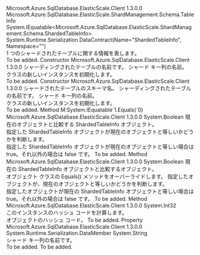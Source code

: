 <Type Name="ShardedTableInfo" FullName="Microsoft.Azure.SqlDatabase.ElasticScale.ShardManagement.Schema.ShardedTableInfo">
  <TypeSignature Language="C#" Value="public class ShardedTableInfo : Microsoft.Azure.SqlDatabase.ElasticScale.ShardManagement.Schema.TableInfo, IEquatable&lt;Microsoft.Azure.SqlDatabase.ElasticScale.ShardManagement.Schema.ShardedTableInfo&gt;" />
  <TypeSignature Language="ILAsm" Value=".class public auto ansi serializable beforefieldinit ShardedTableInfo extends Microsoft.Azure.SqlDatabase.ElasticScale.ShardManagement.Schema.TableInfo implements class System.IEquatable`1&lt;class Microsoft.Azure.SqlDatabase.ElasticScale.ShardManagement.Schema.ShardedTableInfo&gt;" />
  <TypeSignature Language="DocId" Value="T:Microsoft.Azure.SqlDatabase.ElasticScale.ShardManagement.Schema.ShardedTableInfo" />
  <TypeSignature Language="VB.NET" Value="Public Class ShardedTableInfo&#xA;Inherits TableInfo&#xA;Implements IEquatable(Of ShardedTableInfo)" />
  <TypeSignature Language="F#" Value="type ShardedTableInfo = class&#xA;    inherit TableInfo&#xA;    interface IEquatable&lt;ShardedTableInfo&gt;" />
  <AssemblyInfo>
    <AssemblyName>Microsoft.Azure.SqlDatabase.ElasticScale.Client</AssemblyName>
    <AssemblyVersion>1.3.0.0</AssemblyVersion>
  </AssemblyInfo>
  <Base>
    <BaseTypeName>Microsoft.Azure.SqlDatabase.ElasticScale.ShardManagement.Schema.TableInfo</BaseTypeName>
  </Base>
  <Interfaces>
    <Interface>
      <InterfaceName>System.IEquatable&lt;Microsoft.Azure.SqlDatabase.ElasticScale.ShardManagement.Schema.ShardedTableInfo&gt;</InterfaceName>
    </Interface>
  </Interfaces>
  <Attributes>
    <Attribute>
      <AttributeName>System.Runtime.Serialization.DataContract(Name="ShardedTableInfo", Namespace="")</AttributeName>
    </Attribute>
  </Attributes>
  <Docs>
    <summary>
            1 つのシャードされたテーブルに関する情報を表します。
            </summary>
    <remarks>To be added.</remarks>
  </Docs>
  <Members>
    <Member MemberName=".ctor">
      <MemberSignature Language="C#" Value="public ShardedTableInfo (string tableName, string columnName);" />
      <MemberSignature Language="ILAsm" Value=".method public hidebysig specialname rtspecialname instance void .ctor(string tableName, string columnName) cil managed" />
      <MemberSignature Language="DocId" Value="M:Microsoft.Azure.SqlDatabase.ElasticScale.ShardManagement.Schema.ShardedTableInfo.#ctor(System.String,System.String)" />
      <MemberSignature Language="VB.NET" Value="Public Sub New (tableName As String, columnName As String)" />
      <MemberSignature Language="F#" Value="new Microsoft.Azure.SqlDatabase.ElasticScale.ShardManagement.Schema.ShardedTableInfo : string * string -&gt; Microsoft.Azure.SqlDatabase.ElasticScale.ShardManagement.Schema.ShardedTableInfo" Usage="new Microsoft.Azure.SqlDatabase.ElasticScale.ShardManagement.Schema.ShardedTableInfo (tableName, columnName)" />
      <MemberType>Constructor</MemberType>
      <AssemblyInfo>
        <AssemblyName>Microsoft.Azure.SqlDatabase.ElasticScale.Client</AssemblyName>
        <AssemblyVersion>1.3.0.0</AssemblyVersion>
      </AssemblyInfo>
      <Parameters>
        <Parameter Name="tableName" Type="System.String" />
        <Parameter Name="columnName" Type="System.String" />
      </Parameters>
      <Docs>
        <param name="tableName">シャーディングされたテーブルの名前です。</param>
        <param name="columnName">シャード キー列の名前。</param>
        <summary>
            <see cref="T:Microsoft.Azure.SqlDatabase.ElasticScale.ShardManagement.Schema.ShardedTableInfo" /> クラスの新しいインスタンスを初期化します。
            </summary>
        <remarks>To be added.</remarks>
      </Docs>
    </Member>
    <Member MemberName=".ctor">
      <MemberSignature Language="C#" Value="public ShardedTableInfo (string schemaName, string tableName, string columnName);" />
      <MemberSignature Language="ILAsm" Value=".method public hidebysig specialname rtspecialname instance void .ctor(string schemaName, string tableName, string columnName) cil managed" />
      <MemberSignature Language="DocId" Value="M:Microsoft.Azure.SqlDatabase.ElasticScale.ShardManagement.Schema.ShardedTableInfo.#ctor(System.String,System.String,System.String)" />
      <MemberSignature Language="VB.NET" Value="Public Sub New (schemaName As String, tableName As String, columnName As String)" />
      <MemberSignature Language="F#" Value="new Microsoft.Azure.SqlDatabase.ElasticScale.ShardManagement.Schema.ShardedTableInfo : string * string * string -&gt; Microsoft.Azure.SqlDatabase.ElasticScale.ShardManagement.Schema.ShardedTableInfo" Usage="new Microsoft.Azure.SqlDatabase.ElasticScale.ShardManagement.Schema.ShardedTableInfo (schemaName, tableName, columnName)" />
      <MemberType>Constructor</MemberType>
      <AssemblyInfo>
        <AssemblyName>Microsoft.Azure.SqlDatabase.ElasticScale.Client</AssemblyName>
        <AssemblyVersion>1.3.0.0</AssemblyVersion>
      </AssemblyInfo>
      <Parameters>
        <Parameter Name="schemaName" Type="System.String" />
        <Parameter Name="tableName" Type="System.String" />
        <Parameter Name="columnName" Type="System.String" />
      </Parameters>
      <Docs>
        <param name="schemaName">シャードされたテーブルのスキーマ名。</param>
        <param name="tableName">シャーディングされたテーブルの名前です。</param>
        <param name="columnName">シャード キー列の名前。</param>
        <summary>
            <see cref="T:Microsoft.Azure.SqlDatabase.ElasticScale.ShardManagement.Schema.ShardedTableInfo" /> クラスの新しいインスタンスを初期化します。
            </summary>
        <remarks>To be added.</remarks>
      </Docs>
    </Member>
    <Member MemberName="Equals">
      <MemberSignature Language="C#" Value="public bool Equals (Microsoft.Azure.SqlDatabase.ElasticScale.ShardManagement.Schema.ShardedTableInfo other);" />
      <MemberSignature Language="ILAsm" Value=".method public hidebysig newslot virtual instance bool Equals(class Microsoft.Azure.SqlDatabase.ElasticScale.ShardManagement.Schema.ShardedTableInfo other) cil managed" />
      <MemberSignature Language="DocId" Value="M:Microsoft.Azure.SqlDatabase.ElasticScale.ShardManagement.Schema.ShardedTableInfo.Equals(Microsoft.Azure.SqlDatabase.ElasticScale.ShardManagement.Schema.ShardedTableInfo)" />
      <MemberSignature Language="VB.NET" Value="Public Function Equals (other As ShardedTableInfo) As Boolean" />
      <MemberSignature Language="F#" Value="override this.Equals : Microsoft.Azure.SqlDatabase.ElasticScale.ShardManagement.Schema.ShardedTableInfo -&gt; bool" Usage="shardedTableInfo.Equals other" />
      <MemberType>Method</MemberType>
      <Implements>
        <InterfaceMember>M:System.IEquatable`1.Equals(`0)</InterfaceMember>
      </Implements>
      <AssemblyInfo>
        <AssemblyName>Microsoft.Azure.SqlDatabase.ElasticScale.Client</AssemblyName>
        <AssemblyVersion>1.3.0.0</AssemblyVersion>
      </AssemblyInfo>
      <ReturnValue>
        <ReturnType>System.Boolean</ReturnType>
      </ReturnValue>
      <Parameters>
        <Parameter Name="other" Type="Microsoft.Azure.SqlDatabase.ElasticScale.ShardManagement.Schema.ShardedTableInfo" />
      </Parameters>
      <Docs>
        <param name="other">現在のオブジェクトと比較する ShardedTableInfo オブジェクト。</param>
        <summary>
            指定した ShardedTableInfo オブジェクトが現在のオブジェクトと等しいかどうかを判断します。
            </summary>
        <returns>指定した ShardedTableInfo オブジェクトが現在のオブジェクトと等しい場合は true。それ以外の場合は false です。</returns>
        <remarks>To be added.</remarks>
      </Docs>
    </Member>
    <Member MemberName="Equals">
      <MemberSignature Language="C#" Value="public override bool Equals (object obj);" />
      <MemberSignature Language="ILAsm" Value=".method public hidebysig virtual instance bool Equals(object obj) cil managed" />
      <MemberSignature Language="DocId" Value="M:Microsoft.Azure.SqlDatabase.ElasticScale.ShardManagement.Schema.ShardedTableInfo.Equals(System.Object)" />
      <MemberSignature Language="VB.NET" Value="Public Overrides Function Equals (obj As Object) As Boolean" />
      <MemberSignature Language="F#" Value="override this.Equals : obj -&gt; bool" Usage="shardedTableInfo.Equals obj" />
      <MemberType>Method</MemberType>
      <AssemblyInfo>
        <AssemblyName>Microsoft.Azure.SqlDatabase.ElasticScale.Client</AssemblyName>
        <AssemblyVersion>1.3.0.0</AssemblyVersion>
      </AssemblyInfo>
      <ReturnValue>
        <ReturnType>System.Boolean</ReturnType>
      </ReturnValue>
      <Parameters>
        <Parameter Name="obj" Type="System.Object" />
      </Parameters>
      <Docs>
        <param name="obj">現在の ShardedTableInfo オブジェクトと比較するオブジェクト。</param>
        <summary>
            オブジェクト クラスの Equals() メソッドをオーバーライドします。 指定したオブジェクトが、現在のオブジェクトと等しいかどうかを判断します。
            </summary>
        <returns>指定したオブジェクトが現在の ShardedTableInfo オブジェクトと等しい場合は true。それ以外の場合は false です。</returns>
        <remarks>To be added.</remarks>
      </Docs>
    </Member>
    <Member MemberName="GetHashCode">
      <MemberSignature Language="C#" Value="public override int GetHashCode ();" />
      <MemberSignature Language="ILAsm" Value=".method public hidebysig virtual instance int32 GetHashCode() cil managed" />
      <MemberSignature Language="DocId" Value="M:Microsoft.Azure.SqlDatabase.ElasticScale.ShardManagement.Schema.ShardedTableInfo.GetHashCode" />
      <MemberSignature Language="VB.NET" Value="Public Overrides Function GetHashCode () As Integer" />
      <MemberSignature Language="F#" Value="override this.GetHashCode : unit -&gt; int" Usage="shardedTableInfo.GetHashCode " />
      <MemberType>Method</MemberType>
      <AssemblyInfo>
        <AssemblyName>Microsoft.Azure.SqlDatabase.ElasticScale.Client</AssemblyName>
        <AssemblyVersion>1.3.0.0</AssemblyVersion>
      </AssemblyInfo>
      <ReturnValue>
        <ReturnType>System.Int32</ReturnType>
      </ReturnValue>
      <Parameters />
      <Docs>
        <summary>
            このインスタンスのハッシュ コードを計算します。
            </summary>
        <returns>オブジェクトのハッシュ コード。</returns>
        <remarks>To be added.</remarks>
      </Docs>
    </Member>
    <Member MemberName="KeyColumnName">
      <MemberSignature Language="C#" Value="public string KeyColumnName { get; }" />
      <MemberSignature Language="ILAsm" Value=".property instance string KeyColumnName" />
      <MemberSignature Language="DocId" Value="P:Microsoft.Azure.SqlDatabase.ElasticScale.ShardManagement.Schema.ShardedTableInfo.KeyColumnName" />
      <MemberSignature Language="VB.NET" Value="Public ReadOnly Property KeyColumnName As String" />
      <MemberSignature Language="F#" Value="member this.KeyColumnName : string" Usage="Microsoft.Azure.SqlDatabase.ElasticScale.ShardManagement.Schema.ShardedTableInfo.KeyColumnName" />
      <MemberType>Property</MemberType>
      <AssemblyInfo>
        <AssemblyName>Microsoft.Azure.SqlDatabase.ElasticScale.Client</AssemblyName>
        <AssemblyVersion>1.3.0.0</AssemblyVersion>
      </AssemblyInfo>
      <Attributes>
        <Attribute>
          <AttributeName>System.Runtime.Serialization.DataMember</AttributeName>
        </Attribute>
      </Attributes>
      <ReturnValue>
        <ReturnType>System.String</ReturnType>
      </ReturnValue>
      <Docs>
        <summary>
            シャード キー列の名前です。
            </summary>
        <value>To be added.</value>
        <remarks>To be added.</remarks>
      </Docs>
    </Member>
  </Members>
</Type>